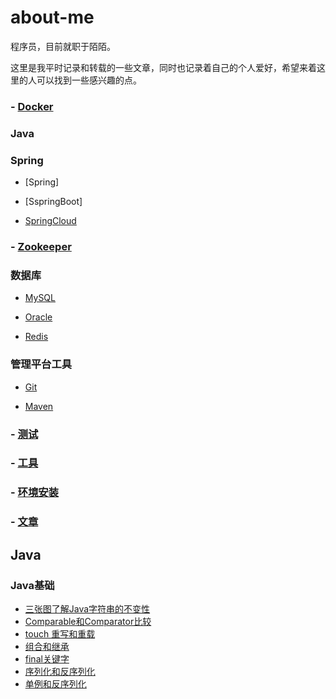 # about-me
程序员，目前就职于陌陌。

这里是我平时记录和转载的一些文章，同时也记录着自己的个人爱好，希望来着这里的人可以找到一些感兴趣的点。

### - [Docker](https://github.com/xinput123/about-me/blob/main/Docker/docker.md)

### Java


### Spring
- [Spring]

- [SspringBoot]

- [SpringCloud](https://github.com/xinput123/about-me/blob/main/SpringCloud/SspringCloud.md)

### - [Zookeeper](https://github.com/xinput123/about-me/blob/main/Zookeeper/Zookeeper.md)

### 数据库
- [MySQL](https://github.com/xinput123/about-me/blob/main/MySQL/MySQL.md)

- [Oracle](https://github.com/xinput123/about-me/blob/main/Oracle/oracle.md)

- [Redis](https://github.com/xinput123/about-me/blob/main/Redis/Redis.md)

### 管理平台工具
- [Git](https://github.com/xinput123/about-me/blob/main/Git/git.md)

- [Maven](https://github.com/xinput123/about-me/blob/main/Maven/maven.md)

### - [测试](https://github.com/xinput123/about-me/blob/main/%E6%B5%8B%E8%AF%95/%E6%B5%8B%E8%AF%95.md)

### - [工具](https://github.com/xinput123/about-me/blob/main/%E5%B7%A5%E5%85%B7/%E5%B7%A5%E5%85%B7.md)

### - [环境安装](https://github.com/xinput123/about-me/blob/main/%E7%8E%AF%E5%A2%83%E5%AE%89%E8%A3%85/%E7%8E%AF%E5%A2%83%E5%AE%89%E8%A3%85.md)

### - [文章](https://github.com/xinput123/about-me/blob/main/%E6%96%87%E7%AB%A0/%E6%96%87%E7%AB%A0.md)



## Java
### Java基础
- [三张图了解Java字符串的不变性](https://github.com/xinput123/about-me/blob/main/Java/Java%E5%9F%BA%E7%A1%80%E7%9F%A5%E8%AF%86/%E4%B8%89%E5%BC%A0%E5%9B%BE%E4%BA%86%E8%A7%A3Java%E5%AD%97%E7%AC%A6%E4%B8%B2%E7%9A%84%E4%B8%8D%E5%8F%98%E6%80%A7.md)
- [Comparable和Comparator比较](https://github.com/xinput123/about-me/blob/main/Java/Java%E5%9F%BA%E7%A1%80%E7%9F%A5%E8%AF%86/Comparable%E5%92%8CComparator.md)
- [touch 重写和重载](https://github.com/xinput123/about-me/blob/main/Java/Java%E5%9F%BA%E7%A1%80%E7%9F%A5%E8%AF%86/%E9%87%8D%E5%86%99%E5%92%8C%E9%87%8D%E8%BD%BD.md)
- [组合和继承](https://github.com/xinput123/about-me/blob/main/Java/Java%E5%9F%BA%E7%A1%80%E7%9F%A5%E8%AF%86/%E7%BB%84%E5%90%88%E5%92%8C%E7%BB%A7%E6%89%BF.md)
- [final关键字](https://github.com/xinput123/about-me/blob/main/Java/Java%E5%9F%BA%E7%A1%80%E7%9F%A5%E8%AF%86/final%E5%85%B3%E9%94%AE%E5%AD%97.md)
- [序列化和反序列化](https://github.com/xinput123/about-me/blob/main/Java/Java%E5%9F%BA%E7%A1%80%E7%9F%A5%E8%AF%86/%E5%BA%8F%E5%88%97%E5%8C%96%E5%92%8C%E5%8F%8D%E5%BA%8F%E5%88%97%E5%8C%96.md)
- [单例和反序列化](https://github.com/xinput123/about-me/blob/main/Java/Java%E5%9F%BA%E7%A1%80%E7%9F%A5%E8%AF%86/%E5%8D%95%E4%BE%8B%E5%92%8C%E5%BA%8F%E5%88%97%E5%8C%96.md)




